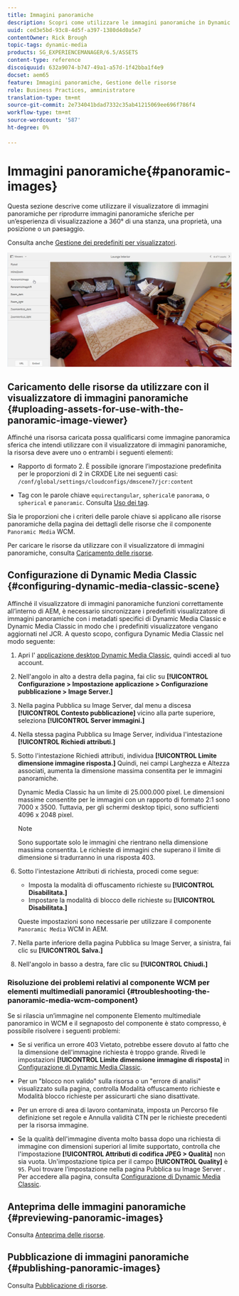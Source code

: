 ```yaml
---
title: Immagini panoramiche
description: Scopri come utilizzare le immagini panoramiche in Dynamic Media.
uuid: ced3e5bd-93c8-4d5f-a397-1380d4d0a5e7
contentOwner: Rick Brough
topic-tags: dynamic-media
products: SG_EXPERIENCEMANAGER/6.5/ASSETS
content-type: reference
discoiquuid: 632a9074-b747-49a1-a57d-1f42bba1f4e9
docset: aem65
feature: Immagini panoramiche, Gestione delle risorse
role: Business Practices, amministratore
translation-type: tm+mt
source-git-commit: 2e734041bdad7332c35ab41215069ee696f786f4
workflow-type: tm+mt
source-wordcount: '587'
ht-degree: 0%

---
```



# Immagini panoramiche{#panoramic-images}

Questa sezione descrive come utilizzare il visualizzatore di immagini panoramiche per riprodurre immagini panoramiche sferiche per un’esperienza di visualizzazione a 360° di una stanza, una proprietà, una posizione o un paesaggio.

Consulta anche [Gestione dei predefiniti per visualizzatori](/help/assets/managing-viewer-presets.md).

![panoramico-immagine2](assets/panoramic-image2.png)

## Caricamento delle risorse da utilizzare con il visualizzatore di immagini panoramiche {#uploading-assets-for-use-with-the-panoramic-image-viewer}

Affinché una risorsa caricata possa qualificarsi come immagine panoramica sferica che intendi utilizzare con il visualizzatore di immagini panoramiche, la risorsa deve avere uno o entrambi i seguenti elementi:

* Rapporto di formato 2.
È possibile ignorare l’impostazione predefinita per le proporzioni di 2 in CRXDE Lite nei seguenti casi:
   `/conf/global/settings/cloudconfigs/dmscene7/jcr:content`

* Tag con le parole chiave `equirectangular`, `spherical`e `panorama`, o `spherical` e `panoramic`. Consulta [Uso dei tag](/help/sites-authoring/tags.md).

Sia le proporzioni che i criteri delle parole chiave si applicano alle risorse panoramiche della pagina dei dettagli delle risorse che il componente `Panoramic Media` WCM.

Per caricare le risorse da utilizzare con il visualizzatore di immagini panoramiche, consulta [Caricamento delle risorse](/help/assets/manage-assets.md#uploading-assets).

## Configurazione di Dynamic Media Classic {#configuring-dynamic-media-classic-scene}

Affinché il visualizzatore di immagini panoramiche funzioni correttamente all’interno di AEM, è necessario sincronizzare i predefiniti visualizzatore di immagini panoramiche con i metadati specifici di Dynamic Media Classic e Dynamic Media Classic in modo che i predefiniti visualizzatore vengano aggiornati nel JCR. A questo scopo, configura Dynamic Media Classic nel modo seguente:

1. Apri l&#39; [applicazione desktop Dynamic Media Classic](https://experienceleague.adobe.com/docs/dynamic-media-classic/using/getting-started/signing-out.html#getting-started), quindi accedi al tuo account.

1. Nell&#39;angolo in alto a destra della pagina, fai clic su **[!UICONTROL Configurazione > Impostazione applicazione > Configurazione pubblicazione > Image Server.]**
1. Nella pagina Pubblica su Image Server, dal menu a discesa **[!UICONTROL Contesto pubblicazione]** vicino alla parte superiore, seleziona **[!UICONTROL Server immagini.]**

1. Nella stessa pagina Pubblica su Image Server, individua l&#39;intestazione **[!UICONTROL Richiedi attributi.]**
1. Sotto l&#39;intestazione Richiedi attributi, individua **[!UICONTROL Limite dimensione immagine risposta.]** Quindi, nei campi Larghezza e Altezza associati, aumenta la dimensione massima consentita per le immagini panoramiche.

   Dynamic Media Classic ha un limite di 25.000.000 pixel. Le dimensioni massime consentite per le immagini con un rapporto di formato 2:1 sono 7000 x 3500. Tuttavia, per gli schermi desktop tipici, sono sufficienti 4096 x 2048 pixel.

   >[!NOTE]
   >
   >Sono supportate solo le immagini che rientrano nella dimensione massima consentita. Le richieste di immagini che superano il limite di dimensione si tradurranno in una risposta 403.

1. Sotto l&#39;intestazione Attributi di richiesta, procedi come segue:

   * Imposta la modalità di offuscamento richieste su **[!UICONTROL Disabilitata.]**
   * Impostare la modalità di blocco delle richieste su **[!UICONTROL Disabilitata.]**

   Queste impostazioni sono necessarie per utilizzare il componente `Panoramic Media` WCM in AEM.

1. Nella parte inferiore della pagina Pubblica su Image Server, a sinistra, fai clic su **[!UICONTROL Salva.]**

1. Nell&#39;angolo in basso a destra, fare clic su **[!UICONTROL Chiudi.]**

### Risoluzione dei problemi relativi al componente WCM per elementi multimediali panoramici {#troubleshooting-the-panoramic-media-wcm-component}

Se si rilascia un’immagine nel componente Elemento multimediale panoramico in WCM e il segnaposto del componente è stato compresso, è possibile risolvere i seguenti problemi:

* Se si verifica un errore 403 Vietato, potrebbe essere dovuto al fatto che la dimensione dell&#39;immagine richiesta è troppo grande. Rivedi le impostazioni **[!UICONTROL Limite dimensione immagine di risposta]** in [Configurazione di Dynamic Media Classic](/help/assets/panoramic-images.md#configuring-dynamic-media-classic-scene).

* Per un &quot;blocco non valido&quot; sulla risorsa o un &quot;errore di analisi&quot; visualizzato sulla pagina, controlla Modalità offuscamento richieste e Modalità blocco richieste per assicurarti che siano disattivate.
* Per un errore di area di lavoro contaminata, imposta un Percorso file definizione set regole e Annulla validità CTN per le richieste precedenti per la risorsa immagine.
* Se la qualità dell&#39;immagine diventa molto bassa dopo una richiesta di immagine con dimensioni superiori al limite supportato, controlla che l&#39;impostazione **[!UICONTROL Attributi di codifica JPEG > Qualità]** non sia vuota. Un&#39;impostazione tipica per il campo **[!UICONTROL Quality]** è `95`. Puoi trovare l’impostazione nella pagina Pubblica su Image Server . Per accedere alla pagina, consulta [Configurazione di Dynamic Media Classic](/help/assets/panoramic-images.md#configuring-dynamic-media-classic-scene).

## Anteprima delle immagini panoramiche {#previewing-panoramic-images}

Consulta [Anteprima delle risorse](/help/assets/previewing-assets.md).

## Pubblicazione di immagini panoramiche {#publishing-panoramic-images}

Consulta [Pubblicazione di risorse](/help/assets/publishing-dynamicmedia-assets.md).
